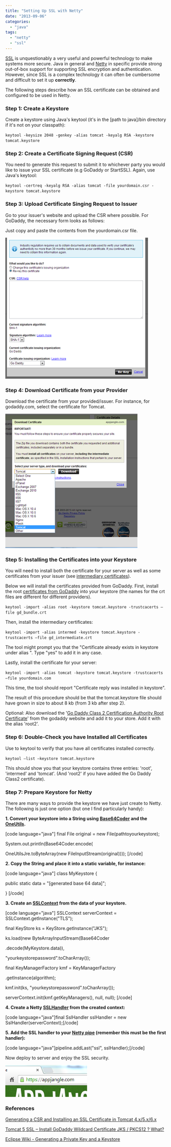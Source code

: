 ```yaml
---
title: "Setting Up SSL with Netty"
date: "2013-09-06"
categories: 
  - "java"
tags: 
  - "netty"
  - "ssl"
---
```


[SSL](http://en.wikipedia.org/wiki/Secure_Socket_Layer) is unquestionably a very useful and powerful technology to make systems more secure. Java in general and [Netty](http://netty.io/) in specific provide strong out-of-box support for supporting SSL encryption and authentication. However, since SSL is a complex technology it can often be cumbersome and difficult to set it up **correctly**.

The following steps describe how an SSL certificate can be obtained and configured to be used in Netty.

### Step 1: Create a Keystore

Create a keystore using Java's keytool (it's in the \[path to java\]/bin directory if it's not on your classpath):

`keytool -keysize 2048 -genkey -alias tomcat -keyalg RSA -keystore tomcat.keystore`

### Step 2: Create a Certificate Signing Request (CSR)

You need to generate this request to submit it to whichever party you would like to issue your SSL certificate (e.g GoDaddy or StartSSL). Again, use Java's keytool:

`keytool -certreq -keyalg RSA -alias tomcat -file yourdomain.csr -keystore tomcat.keystore`

### Step 3: Upload Certificate Singing Request to Issuer

Go to your issuer's website and upload the CSR where possible. For GoDaddy, the necessary form looks as follows:

Just copy and paste the contents from the yourdomain.csr file.

![](images/090613_2033_settingupss1.png)

### Step 4: Download Certificate from your Provider

Download the certificate from your provided/issuer. For instance, for godaddy.com, select the certificate for Tomcat.

![](images/090613_2033_settingupss2.png)

### Step 5: Installing the Certificates into your Keystore

You will need to install both the certificate for your server as well as some certificates from your issuer (see [intermediary certificates](http://kb.wisc.edu/page.php?id=18923)).

Below we will install the certificates provided from GoDaddy. First, install the root [certificates from GoDaddy](https://certs.godaddy.com/anonymous/repository.pki) into your keystore (the names for the crt files are different for different providers).

`keytool -import -alias root -keystore tomcat.keystore -trustcacerts –file gd_bundle.crt`

Then, install the intermediary certificates:

`keytool -import -alias intermed -keystore tomcat.keystore -trustcacerts –file gd_intermediate.crt`

The tool might prompt you that the "Certificate already exists in keystore under alias <root>". Type "yes" to add it in any case.

Lastly, install the certificate for your server:

`keytool -import -alias tomcat -keystore tomcat.keystore -trustcacerts –file yourdomain.com`

This time, the tool should report "Certificate reply was installed in keystore".

The result of this procedure should be that the tomcat.keystore file should have grown in size to about 8 kb (from 3 kb after step 2).

Optional: Also download the '[Go Daddy Class 2 Certification Authority Root Certificate](https://certs.godaddy.com/anonymous/repository.pki)' from the godaddy website and add it to your store. Add it with the alias 'root2'.

### Step 6: Double-Check you have Installed all Certificates

Use to keytool to verify that you have all certificates installed correctly.

`keytool –list –keystore tomcat.keystore`

This should show you that your keystore contains three entries: 'root', 'intermed' and 'tomcat'. (And 'root2' if you have added the Go Daddy Class2 certificate).

### Step 7: Prepare Keystore for Netty

There are many ways to provide the keystore we have just create to Netty. The following is just one option (but one I find particularly handy):

**1\. Convert your keystore into a String using [Base64Coder](www.%20source-code.biz/base64coder/java) and the [OneUtils](https://github.com/mxro/oneUtils).**

\[code language="java"\] final File original = new File(pathtoyourkeystore);

System.out.println(Base64Coder.encode(

OneUtilsJre.toByteArray(new FileInputStream(original)))); \[/code\]

**2\. Copy the String and place it into a static variable, for instance:**

\[code language="java"\] class MyKeystore {

public static data = "\[generated base 64 data\]";

} \[/code\]

**3\. Create an [SSLContext](http://docs.oracle.com/javase/7/docs/api/javax/net/ssl/SSLContext.html) from the data of your keystore.**

\[code language="java"\] SSLContext serverContext = SSLContext.getInstance("TLS");

final KeyStore ks = KeyStore.getInstance("JKS");

ks.load(new ByteArrayInputStream(Base64Coder

.decode(MyKeystore.data)),

"yourkeystorepassword".toCharArray());

final KeyManagerFactory kmf = KeyManagerFactory

.getInstance(algorithm);

kmf.init(ks, "yourkeystorepassword".toCharArray());

serverContext.init(kmf.getKeyManagers(), null, null); \[/code\]

**4\. Create a Netty [SSLHandler](http://docs.jboss.org/netty/3.2/api/org/jboss/netty/handler/ssl/SslHandler.html) from the created context:**

\[code language="java"\]final SslHandler sslHandler = new SslHandler(serverContext);\[/code\]

**5\. Add the SSL handler to your [Netty pipe](http://seeallhearall.blogspot.co.nz/2012/05/netty-tutorial-part-1-introduction-to.html) (remember this must be the first handler):**

\[code language="java"\]pipeline.addLast("ssl", sslHandler);\[/code\]

Now deploy to server and enjoy the SSL security.

![](images/090613_2033_settingupss3.png)

### References

[Generating a CSR and Installing an SSL Certificate in Tomcat 4.x/5.x/6.x](http://support.godaddy.com/help/article/5239/generating-a-csr-and-installing-an-ssl-certificate-in-tomcat-4x5x6x)

[Tomcat 5 SSL – Install GoDaddy Wildcard Certificate JKS / PKCS12 ? What?](http://ecxsystems.com/blog/2011/02/tomcat-5-ssl-install-godaddy-wildcard-certificate-jks-pkcs12-what/)

[Eclipse Wiki - Generating a Private Key and a Keystore](http://wiki.eclipse.org/Generating_a_Private_Key_and_a_Keystore)
